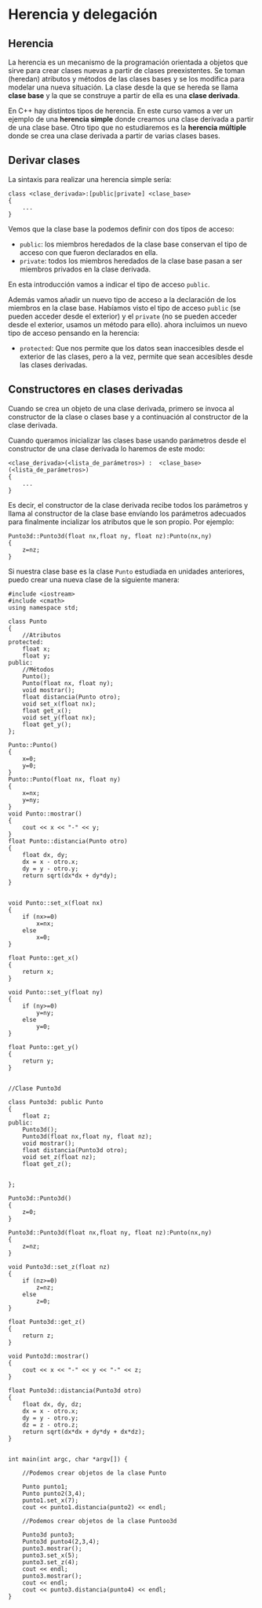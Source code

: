 # Herencia y delegación

## Herencia

La herencia es un mecanismo de la programación orientada a objetos que sirve para crear clases nuevas a partir de clases preexistentes. Se toman (heredan) atributos y métodos de las clases bases y se los modifica para modelar una nueva situación.
La clase desde la que se hereda se llama **clase base** y la que se construye a partir de ella es una **clase derivada**.

En C++ hay distintos tipos de herencia. En este curso vamos a ver un ejemplo de una **herencia simple** donde creamos una clase derivada a partir de una clase base. Otro tipo que no estudiaremos es la **herencia múltiple** donde se crea una clase derivada a partir de varias clases bases.

## Derivar clases

La sintaxis para realizar una herencia simple sería:

    class <clase_derivada>:[public|private] <clase_base> 
    {
        ...
    }

Vemos que la clase base la podemos definir con dos tipos de acceso:

* `public`: los miembros heredados de la clase base conservan el tipo de acceso con que fueron declarados en ella.
* `private`: todos los miembros heredados de la clase base pasan a ser miembros privados en la clase derivada.

En esta introducción vamos a indicar el tipo de acceso `public`.

Además vamos añadir un nuevo tipo de acceso a la declaración de los miembros en la clase base. Habíamos visto el tipo de acceso `public` (se pueden acceder desde el exterior) y el `private` (no se pueden acceder desde el exterior, usamos un método para ello). ahora incluimos un nuevo tipo de acceso pensando en la herencia:

* `protected`: Que nos permite que los datos sean inaccesibles desde el exterior de las clases, pero a la vez, permite que sean accesibles desde las clases derivadas.

## Constructores en clases derivadas

Cuando se crea un objeto de una clase derivada, primero se invoca al constructor de la clase o clases base y a continuación al constructor de la clase derivada. 

Cuando queramos inicializar las clases base usando parámetros desde el constructor de una clase derivada lo haremos de este modo:

    <clase_derivada>(<lista_de_parámetros>) :  <clase_base>(<lista_de_parámetros>) 
    {
        ...
    }
Es decir, el constructor de la clase derivada recibe todos los parámetros y llama al constructor de la clase base envíando los parámetros adecuados para finalmente incializar los atributos que le son propio. Por ejemplo:

    Punto3d::Punto3d(float nx,float ny, float nz):Punto(nx,ny)
    {   
	    z=nz;
    }

Si nuestra clase base es la clase `Punto` estudiada en unidades anteriores, puedo crear una nueva clase de la siguiente manera:


```
#include <iostream>
#include <cmath>
using namespace std;

class Punto
{
	//Atributos
protected:
	float x;
	float y;
public:	
	//Métodos
	Punto();
	Punto(float nx, float ny);
	void mostrar();
	float distancia(Punto otro);
	void set_x(float nx);
	float get_x();
	void set_y(float nx);
	float get_y();
};	

Punto::Punto()
{
	x=0;
	y=0;
}
Punto::Punto(float nx, float ny)
{
	x=nx;
	y=ny;
}
void Punto::mostrar()
{
	cout << x << "-" << y;
}
float Punto::distancia(Punto otro)
{
	float dx, dy;
	dx = x - otro.x;
	dy = y - otro.y;
	return sqrt(dx*dx + dy*dy);
}


void Punto::set_x(float nx)
{
	if (nx>=0)
		x=nx;
	else
		x=0;
}

float Punto::get_x()
{
	return x;
}

void Punto::set_y(float ny)
{
	if (ny>=0)
		y=ny;
	else
		y=0;
}

float Punto::get_y()
{
	return y;
}


//Clase Punto3d

class Punto3d: public Punto
{
	float z;
public:
	Punto3d();
	Punto3d(float nx,float ny, float nz);
	void mostrar();
	float distancia(Punto3d otro);
	void set_z(float nz);
	float get_z();
	
	
};

Punto3d::Punto3d()
{
	z=0;
}

Punto3d::Punto3d(float nx,float ny, float nz):Punto(nx,ny)
{
	z=nz;
}

void Punto3d::set_z(float nz)
{
	if (nz>=0)
		z=nz;
	else
		z=0;
}

float Punto3d::get_z()
{
	return z;
}

void Punto3d::mostrar()
{
	cout << x << "-" << y << "-" << z;
}

float Punto3d::distancia(Punto3d otro)
{
	float dx, dy, dz;
	dx = x - otro.x;
	dy = y - otro.y;
	dz = z - otro.z;
	return sqrt(dx*dx + dy*dy + dx*dz);
}


int main(int argc, char *argv[]) {
	
	//Podemos crear objetos de la clase Punto
		
	Punto punto1;
	Punto punto2(3,4);
	punto1.set_x(7);
	cout << punto1.distancia(punto2) << endl;
	
	//Podemos crear objetos de la clase Puntoo3d
		
	Punto3d punto3;
	Punto3d punto4(2,3,4);
	punto3.mostrar();
	punto3.set_x(5);
	punto3.set_z(4);
	cout << endl;
	punto3.mostrar();
	cout << endl;
	cout << punto3.distancia(punto4) << endl;
}
```